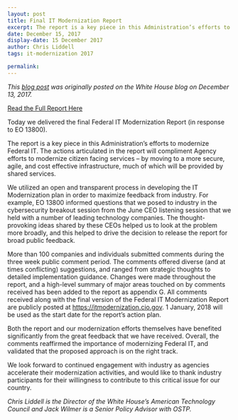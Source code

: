 ```yaml
---
layout: post
title: Final IT Modernization Report
excerpt: The report is a key piece in this Administration’s efforts to modernize Federal IT. The actions articulated in the report will compliment Agency efforts to modernize citizen facing services – by moving to a more secure, agile, and cost effective infrastructure, much of which will be provided by shared services.
date: December 15, 2017
display-date: 15 December 2017
author: Chris Liddell
tags: it-modernization 2017

permalink:
---
```

_This [blog post](https://www.whitehouse.gov/articles/final-modernization-report/) was originally posted on the White House blog on December 13, 2017._

[Read the Full Report Here](https://itmodernization.cio.gov/report/preface/)

Today we delivered the final Federal IT Modernization Report (in response to EO 13800).

The report is a key piece in this Administration’s efforts to modernize Federal IT. The actions articulated in the report will compliment Agency efforts to modernize citizen facing services – by moving to a more secure, agile, and cost effective infrastructure, much of which will be provided by shared services.

We utilized an open and transparent process in developing the IT Modernization plan in order to maximize feedback from industry. For example, EO 13800 informed questions that we posed to industry in the cybersecurity breakout session from the June CEO listening session that we held with a number of leading technology companies. The thought-provoking ideas shared by these CEOs helped us to look at the problem more broadly, and this helped to drive the decision to release the report for broad public feedback.

More than 100 companies and individuals submitted comments during the three week public comment period. The comments offered diverse (and at times conflicting) suggestions, and ranged from strategic thoughts to detailed implementation guidance. Changes were made throughout the report, and a high-level summary of major areas touched on by comments received has been added to the report as appendix G. All comments received along with the final version of the Federal IT Modernization Report are publicly posted at https://itmodernization.cio.gov. 1 January, 2018 will be used as the start date for the report’s action plan.

Both the report and our modernization efforts themselves have benefited significantly from the great feedback that we have received. Overall, the comments reaffirmed the importance of modernizing Federal IT, and validated that the proposed approach is on the right track.

We look forward to continued engagement with industry as agencies accelerate their modernization activities, and would like to thank industry participants for their willingness to contribute to this critical issue for our country.

_Chris Liddell is the Director of the White House’s American Technology Council and Jack Wilmer is a Senior Policy Advisor with OSTP._
